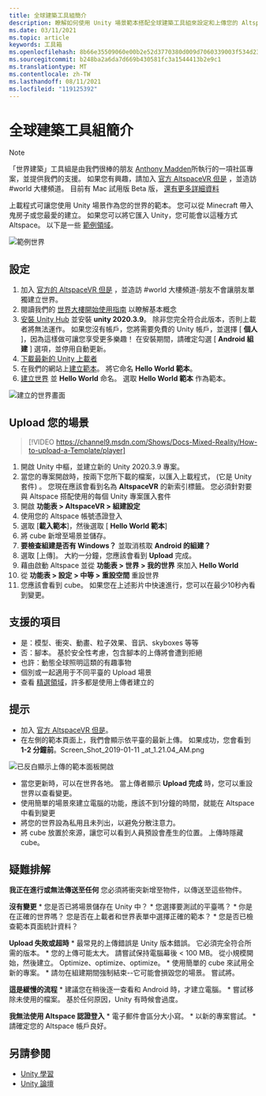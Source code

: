 ```yaml
---
title: 全球建築工具組簡介
description: 瞭解如何使用 Unity 場景範本搭配全球建築工具組來設定和上傳您的 AltspaceVR 世界。
ms.date: 03/11/2021
ms.topic: article
keywords: 工具箱
ms.openlocfilehash: 8b66e35509060e00b2e52d3770380d009d7060339003f534d23fdd47372a57f0
ms.sourcegitcommit: b248ba2a6da7d669b430581fc3a1544413b2e9c1
ms.translationtype: MT
ms.contentlocale: zh-TW
ms.lasthandoff: 08/11/2021
ms.locfileid: "119125392"
---
```

# <a name="introducing-the-world-building-toolkit"></a>全球建築工具組簡介

> [!NOTE]
> 「世界建築」工具組是由我們很棒的朋友 [Anthony Madden](https://twitter.com/chigamesstudio)所執行的一項社區專案，並提供我們的支援。 如果您有興趣，請加入 [官方 AltspaceVR 但是](https://discordapp.com/invite/altspacevr) ，並造訪 #world 大樓頻道。 目前有 Mac 試用版 Beta 版， [還有更多詳細資料](https://altvr.com/altspacevr-mac)

上載程式可讓您使用 Unity 場景作為您的世界的範本。 您可以從 Minecraft 帶入鬼房子或您最愛的建立。 如果您可以將它匯入 Unity，您可能會以這種方式 Altspace。 以下是一些 [範例領域](https://account.altvr.com/worlds/1046572460192825569)。

![範例世界](images/unity-uploader-img-01.png)

## <a name="setup"></a>設定

1. 加入 [官方的 AltspaceVR 但是](https://discordapp.com/invite/altspacevr) ，並造訪 #world 大樓頻道-朋友不會讓朋友單獨建立世界。
2. 閱讀我們的 [世界大樓開始使用指南](world-building-getting-started.md) 以瞭解基本概念
3. [安裝 Unity Hub](https://blogs.unity3d.com/2018/01/24/streamline-your-workflow-introducing-unity-hub-beta) 並安裝 **unity 2020.3.9**。 除非您完全符合此版本，否則上載者將無法運作。 如果您沒有帳戶，您將需要免費的 Unity 帳戶，並選擇 [ **個人** ]，因為這樣做可讓您享受更多樂趣！ 在安裝期間，請確定勾選 [ **Android 組建** ] 選項，並停用自動更新。
4. [下載最新的 Unity 上載者](upgrading-content-to-the-latest-unity.md#altspacevr-uploader-v090-upgrade-guide)
5. 在我們的網站上[建立範本](https://account.altvr.com/space_templates/new)。 將它命名 **Hello World 範本**。
6. [建立世界](https://account.altvr.com/worlds/my) 並 **Hello World** 命名。 選取 **Hello World 範本** 作為範本。

![建立的世界畫面](images/unity-uploader-img-02.png)

## <a name="upload-your-scene"></a>Upload 您的場景

> [!VIDEO https://channel9.msdn.com/Shows/Docs-Mixed-Reality/How-to-upload-a-Template/player]

1. 開啟 Unity 中樞，並建立新的 Unity 2020.3.9 專案。
2. 當您的專案開啟時，按兩下您所下載的檔案，以匯入上載程式， (它是 Unity 套件) 。 您現在應該會看到名為 **AltspaceVR** 的新索引標籤。 您必須針對要與 Altspace 搭配使用的每個 Unity 專案匯入套件
3. 開啟 **功能表 > AltspaceVR > 組建設定**
4. 使用您的 Altspace 帳號憑證登入
5. 選取 [**載入範本**]，然後選取 [ **Hello World 範本**]
6. 將 cube 新增至場景並儲存。
7. **要檢查組建是否有 Windows？** 並取消核取 **Android 的組建？**
8. 選取 [上傳]。 大約一分鐘，您應該會看到 **Upload** 完成。
9. 藉由啟動 Altspace 並從 **功能表 > 世界 > 我的世界** 來加入 **Hello World**
10. 從 **功能表 > 設定 > 中等 > 重設空間** 重設世界
11. 您應該會看到 cube。 如果您在上述影片中快速進行，您可以在最少10秒內看到變更。

## <a name="whats-supported"></a>支援的項目

* 是：模型、衝突、動畫、粒子效果、音訊、skyboxes 等等
* 否：腳本。 基於安全性考慮，包含腳本的上傳將會遭到拒絕
* 也許：動態全球照明這類的有趣事物
* 個別或一起適用于不同平臺的 Upload 場景
* 查看 [精選領域](https://account.altvr.com/worlds/featured)，許多都是使用上傳者建立的

## <a name="tips"></a>提示

* 加入 [官方 AltspaceVR 但是](https://discordapp.com/invite/altspacevr)。
* 在左側的範本頁面上，我們會顯示依平臺的最新上傳。 如果成功，您會看到 **1-2 分鐘前**。Screen_Shot_2019-01-11 _at_1.21.04_AM.png

![已反白顯示上傳的範本面板開啟](images/unity-uploader-img-03.png)

* 當您更新時，可以在世界各地。 當上傳者顯示 **Upload 完成** 時，您可以重設世界以查看變更。
* 使用簡單的場景來建立電腦的功能，應該不到1分鐘的時間，就能在 Altspace 中看到變更
* 將您的世界設為私用且未列出，以避免分散注意力。
* 將 cube 放置於來源，讓您可以看到人員預設會產生的位置。 上傳時隱藏 cube。

## <a name="troubleshooting"></a>疑難排解

**我正在進行或無法傳送至任何** 您必須將衝突新增至物件，以傳送至這些物件。

**沒有變更**
    * 您是否已將場景儲存在 Unity 中？
    * 您選擇要測試的平臺嗎？
    * 你是在正確的世界嗎？ 您是否在上載者和世界表單中選擇正確的範本？
    * 您是否已檢查範本頁面統計資料？

**Upload 失敗或超時**
    * 最常見的上傳錯誤是 Unity 版本錯誤。 它必須完全符合所需的版本。
    * 您的上傳可能太大。 請嘗試保持電腦幕後 < 100 MB。 從小規模開始，然後建立。 Optimize、optimize、optimize。
    * 使用簡單的 cube 來試用全新的專案。
    * 請勿在組建期間強制結束--它可能會損毀您的場景。 嘗試將。

**這是緩慢的流程**
    * 建議您在稍後逐一查看和 Android 時，才建立電腦。
    * 嘗試移除未使用的檔案。 基於任何原因，Unity 有時候會過度。

**我無法使用 Altspace 認證登入**
    * 電子郵件會區分大小寫。
    * 以新的專案嘗試。
    * 請確定您的 Altspace 帳戶良好。

## <a name="see-also"></a>另請參閱

* [Unity 學習](https://unity3d.com/learn)
* [Unity 論壇](https://forum.unity.com)

